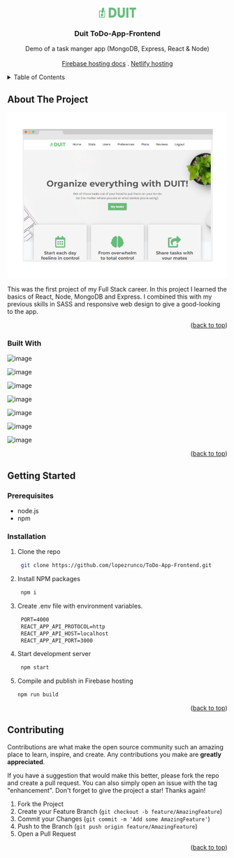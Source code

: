 <div id="top"></div>

<!-- PROJECT LOGO -->
<br />
<div align="center">
  <a href="https://github.com/lopezrunco/ToDo-App-Frontend">
    <img src="logo.png" alt="Logo" width="85" height="23">
  </a>

<h3 align="center">Duit ToDo-App-Frontend</h3>

  <p align="center">
    Demo of a task manger app (MongoDB, Express, React & Node)
    <br />
    <br />
    <a href="https://github.com/lopezrunco/ToDo-App-Frontend/blob/main/docs/firebase-hosting.md">Firebase hosting docs</a>
    .
    <a href="https://github.com/lopezrunco/ToDo-App-Frontend/blob/main/docs/netlify-hosting.md">Netlify hosting</a>
  </p>
</div>



<!-- TABLE OF CONTENTS -->
<details>
  <summary>Table of Contents</summary>
  <ol>
    <li>
      <a href="#about-the-project">About The Project</a>
      <ul>
        <li><a href="#built-with">Built With</a></li>
      </ul>
    </li>
    <li>
      <a href="#getting-started">Getting Started</a>
      <ul>
        <li><a href="#prerequisites">Prerequisites</a></li>
        <li><a href="#installation">Installation</a></li>
      </ul>
    </li>
    <li><a href="#contributing">Contributing</a></li>
  </ol>
</details>



<!-- ABOUT THE PROJECT -->
## About The Project

<img src='screenshot.png' />

This was the first project of my Full Stack career. In this project I learned the basics of React, Node, MongoDB and Express. I combined this with my previous skills in SASS and responsive web design to give a good-looking to the app.

<p align="right">(<a href="#top">back to top</a>)</p>



### Built With

![image](https://img.shields.io/badge/React-20232A?style=for-the-badge&logo=react&logoColor=61DAFB)

![image](https://img.shields.io/badge/React_Router-CA4245?style=for-the-badge&logo=react-router&logoColor=white)

![image](https://img.shields.io/badge/Bootstrap-563D7C?style=for-the-badge&logo=bootstrap&logoColor=white)

![image](https://img.shields.io/badge/Sass-CC6699?style=for-the-badge&logo=sass&logoColor=white)

![image](https://img.shields.io/badge/styled--components-DB7093?style=for-the-badge&logo=styled-components&logoColor=white)

![image](https://img.shields.io/badge/firebase-ffca28?style=for-the-badge&logo=firebase&logoColor=black)

![image](https://img.shields.io/badge/Font_Awesome-339AF0?style=for-the-badge&logo=fontawesome&logoColor=white)

<p align="right">(<a href="#top">back to top</a>)</p>



<!-- GETTING STARTED -->
## Getting Started

### Prerequisites

* node.js
* npm

### Installation

1. Clone the repo
   ```sh
    git clone https://github.com/lopezrunco/ToDo-App-Frontend.git
   ```
2. Install NPM packages
   ```sh
    npm i
   ```
3. Create .env file with environment variables.
   ```
    PORT=4000
    REACT_APP_API_PROTOCOL=http
    REACT_APP_API_HOST=localhost
    REACT_APP_API_PORT=3000
   ```
4. Start development server
   ```sh
    npm start
   ```
5. Compile and publish in Firebase hosting
    ```sh
    npm run build
    ```

<p align="right">(<a href="#top">back to top</a>)</p>



<!-- CONTRIBUTING -->
## Contributing

Contributions are what make the open source community such an amazing place to learn, inspire, and create. Any contributions you make are **greatly appreciated**.

If you have a suggestion that would make this better, please fork the repo and create a pull request. You can also simply open an issue with the tag "enhancement".
Don't forget to give the project a star! Thanks again!

1. Fork the Project
2. Create your Feature Branch (`git checkout -b feature/AmazingFeature`)
3. Commit your Changes (`git commit -m 'Add some AmazingFeature'`)
4. Push to the Branch (`git push origin feature/AmazingFeature`)
5. Open a Pull Request

<p align="right">(<a href="#top">back to top</a>)</p>